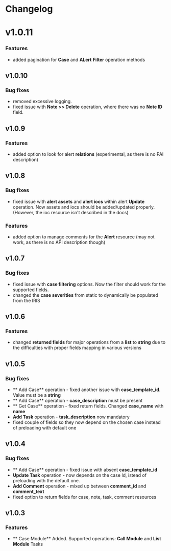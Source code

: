 # Changelog

# v1.0.11


### Features

* added pagination for **Case** and **ALert** **Filter** operation methods

## v1.0.10


### Bug fixes

* removed excessive logging.
* fixed issue with **Note >> Delete** operation, where there was no **Note ID** field.

## v1.0.9


### Features

* added option to look for alert **relations** (experimental, as there is no PAI description)


## v1.0.8


### Bug fixes

* fixed issue with **alert assets** and **alert iocs** within alert **Update** operation. Now assets and iocs should be added/updated properly. (However, the ioc resource isn't described in the docs)

### Features

* added option to manage comments for the **Alert** resource (may not work, as there is no API description though)


## v1.0.7


### Bug fixes

* fixed issue with **case filtering** options. Now the filter should work for the supported fields.
* changed  the **case severities** from static to dynamically be populated from the IRIS


## v1.0.6


### Features

* changed **returned fields** for major operations from a **list** to **string** due to the difficulties with proper fields mapping in various versions


## v1.0.5


### Bug fixes

* ** Add Case** operation - fixed another issue with **case_template_id**. Value must be a **string**
* ** Add Case** operation - **case_description** must be present
* ** Get Case** operation - fixed return fields. Changed **case_name** with **name**
* **Add Task** operation - **task_description** now mandatory
* fixed couple of fields so they now depend on the chosen case instead of preloading with default one


## v1.0.4


### Bug fixes

* ** Add Case** operation - fixed issue with absent **case_template_id**
* **Update Task** operation - now depends on the case Id, istead of preloading with the default one.
* **Add Comment** operation - mixed up between **comment_id** and **comment_text**
* fixed option to return fields for case, note, task, comment resources

## v1.0.3


### Features

* ** Case Module** Added. Supported operations: **Call Module** and **List Module** Tasks
